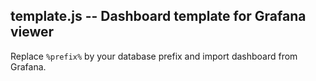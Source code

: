 ## template.js -- Dashboard template for Grafana viewer

Replace `%prefix%` by your database prefix and import dashboard from Grafana.